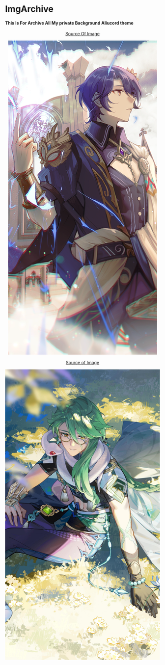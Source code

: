 # ImgArchive
<h4>This Is For Archive All My private Background Aliucord theme</h4>
<p align=center><a href="https://wall.alphacoders.com/big.php?i=1350874">Source Of Image</a></p>
<p align=center><img src="cropped-8192-5120-1350874.png"></p>
<p align=center><a href="https://wall.alphacoders.com/big.php?i=1316656">Source of Image</a></p>
<p align=center><img src="cropped-8192-5120-1316656.jpeg"></p>
